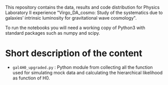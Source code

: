 This repository contains the data, results and code distribution for Physics Laboratory II experience "Virgo_DA_cosmo: Study of the systematics due to galaxies’ intrinsic luminosity for gravitational wave cosmology".

To run the notebooks you will need a working copy of Python3 with standard packages such as numpy and scipy.

# Short description of the content

- `gal4H0_upgraded.py` : Python module from  collecting all the function used for simulating mock data and calculating the hierarchical likelihood as function of H0.
